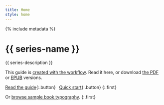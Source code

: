 ```yaml
---
title: Home
style: home
---
```


{% include metadata %}

# {{ series-name }}

{{ series-description }}

This guide is [created with the workflow](https://github.com/electricbookworks/electric-book-workflow). Read it here, or download [the PDF](download/electric-book-guide.pdf) or [EPUB](download/electric-book-guide.epub) versions. 

[Read the guide](guide/text/0-3-contents.html){:.button}&ensp;
[Quick start](guide/text/0-9-quick-start.html){:.button}
{:.first}

Or [browse sample book typography](typography/text/00-05-contents-page.html).
{:.first}
